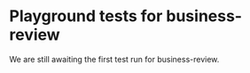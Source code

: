 # Playground tests for business-review
We are still awaiting the first test run for business-review.
